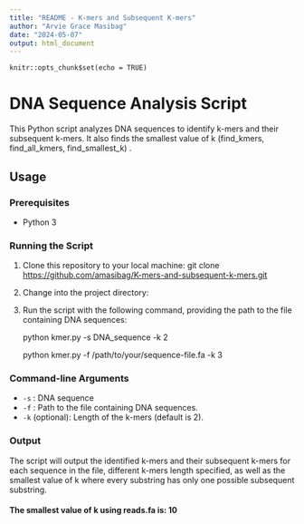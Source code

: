 ```yaml
---
title: "README - K-mers and Subsequent K-mers"
author: "Arvie Grace Masibag"
date: "2024-05-07"
output: html_document
---
```


```{r setup, include=FALSE}
knitr::opts_chunk$set(echo = TRUE)
```

# DNA Sequence Analysis Script

This Python script analyzes DNA sequences to identify k-mers and their subsequent k-mers. It also finds the smallest value of k (find_kmers, find_all_kmers, find_smallest_k) .

## Usage

### Prerequisites
- Python 3

### Running the Script
1. Clone this repository to your local machine:
    git clone https://github.com/amasibag/K-mers-and-subsequent-k-mers.git
    
2. Change into the project directory:

3. Run the script with the following command, providing the path to the file containing DNA sequences:

     python kmer.py -s DNA_sequence -k 2

     python kmer.py -f /path/to/your/sequence-file.fa -k 3


### Command-line Arguments
- `-s` : DNA sequence
- `-f` : Path to the file containing DNA sequences.
- `-k` (optional): Length of the k-mers (default is 2).

### Output
The script will output the identified k-mers and their subsequent k-mers for each sequence in the file, different k-mers length specified, as well as the smallest value of k where every substring has only one possible subsequent substring.

#### The smallest value of k using reads.fa is: 10

